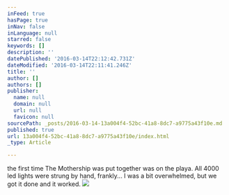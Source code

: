 ```yaml
---
inFeed: true
hasPage: true
inNav: false
inLanguage: null
starred: false
keywords: []
description: ''
datePublished: '2016-03-14T22:12:42.731Z'
dateModified: '2016-03-14T22:11:41.246Z'
title: ''
author: []
authors: []
publisher:
  name: null
  domain: null
  url: null
  favicon: null
sourcePath: _posts/2016-03-14-13a004f4-52bc-41a8-8dc7-a9775a43f10e.md
published: true
url: 13a004f4-52bc-41a8-8dc7-a9775a43f10e/index.html
_type: Article

---
```

the first time The Mothership was put together was on the playa. All 4000 led lights were strung by hand, frankly... I was a bit overwhelmed, but we got it done and it worked.
![](https://the-grid-user-content.s3-us-west-2.amazonaws.com/b5c52a23-9484-432b-acdd-5b4ebc666ccd.jpg)
